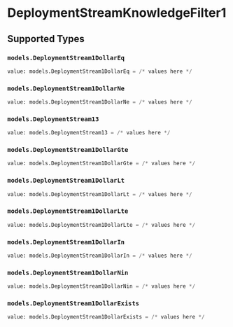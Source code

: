 # DeploymentStreamKnowledgeFilter1


## Supported Types

### `models.DeploymentStream1DollarEq`

```python
value: models.DeploymentStream1DollarEq = /* values here */
```

### `models.DeploymentStream1DollarNe`

```python
value: models.DeploymentStream1DollarNe = /* values here */
```

### `models.DeploymentStream13`

```python
value: models.DeploymentStream13 = /* values here */
```

### `models.DeploymentStream1DollarGte`

```python
value: models.DeploymentStream1DollarGte = /* values here */
```

### `models.DeploymentStream1DollarLt`

```python
value: models.DeploymentStream1DollarLt = /* values here */
```

### `models.DeploymentStream1DollarLte`

```python
value: models.DeploymentStream1DollarLte = /* values here */
```

### `models.DeploymentStream1DollarIn`

```python
value: models.DeploymentStream1DollarIn = /* values here */
```

### `models.DeploymentStream1DollarNin`

```python
value: models.DeploymentStream1DollarNin = /* values here */
```

### `models.DeploymentStream1DollarExists`

```python
value: models.DeploymentStream1DollarExists = /* values here */
```

